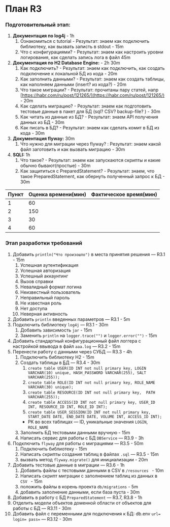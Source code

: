 # План R3
### Подготовительный этап:
1. **Документация по log4j** - 1h
    1. Ознакомиться с tutorial - Результат: знаем как подключить библиотеку, как вызвать записть в stdout - 15m
    2. Что с конфигурациями? - Результат: знаем как настроить уровни логирования, как сделать запись лога в файл 45m
2. **Документация по H2 Database Engine:** - 2h 30m
    1. Как подключить? - Результат: знаем как подключить, как создать подключение к локальной БД из кода - 20m
    2. Как заполнить данными? - Результат: знаем как создать таблицы, как наполняем данными (insert? из кода?) - 20m 
    3. Что такое миграции? - Результат: прочитаны пару статей, напр [https://habr.com/ru/post/121265/](https://habr.com/ru/post/121265/) - 20m
    4. Как сделать миграцию? - Результат: знаем как подготовить тестовые данные в пакет для БД (sql? CSV? backup-file? ) - 30m
    5. Как читать из данные из БД? - Результат: знаем API получения данных из БД - 30m
    6. Как писать в БД? - Результат: знаем как сделать комит в БД из кода - 30m
3. **Документация flyway:** 30m
    1. Что нужно для миграции через flyway? : Результат: знаем какой файл заготовить и как вызвать миграцию - 30m
4. **SQLI:** 1h
    1. Что такое? - Результат: знаем как запускаются скрипты и какие обычно бывают(простые) - 30m
    2. Как защититься с PreparedStatement? - Результат: знаем, что такое PreparedStatement, как обернуть полученный запрос к БД - 30m

| Пункт | Оценка времени(мин) | Фактическое время(мин)|
| ---| ---  |---|
| 1  |  60  |   |
| 2  |  150 |   |
| 3  |  30  |   |
| 4  |  60  |   |

### Этап разработки требований
1. Добавить `println("Что произошло")` в места принятия решения — R3.1 - 15m
    1. Успешная аутентификация
    2. Успешная авторизация
    3. Успешный аккаунтинг
    4. Вызов справки
    5. Невалидный формат логина
    6. Неизвестный пользователь
    7. Неправильный пароль
    8. Не известная роль
    9. Нет доступа
    10. Неверная активность
2. Добавить `println` введенных параметров  — R3.1 - 5m
3. Подключить библиотеку `log4j` — R3.1 - 30m
    1. Добавить зависимость `jar` - 15m
    2. Заменить `println` на  `logger.trace("")` и `logger.error("")` - 15m
4. Добавить стандартный конфигурационный файл логгера с настройкой ввывода в файл `aaa.log` — R3.2 - 15m
5. Перенести работу с данными через СУБД — R3.3  - 4h
    1. Подключить библиотеку H2 - 15m
    2. Создать таблицы в [БД](http://www.h2database.com/html/main.html) — R3.4 - 30m
        1. `create table USER(ID INT not null primary key, LOGIN VARCHAR(10) unique, HASH_PASSWORD VARCHAR(255), SALT VARCHAR(255));`
        2. `create table ROLE(ID INT not null primary key, ROLE_NAME VARCHAR(30) unique);`
        3. `create table RESOURCE(ID INT not null primary key,  PATH VARCHAR(255));`
        4. `create table ACCESS(ID INT not null primary key, USER_ID INT, RESOURCE_ID INT, ROLE_ID INT);`
        5. `create table USER_SESSION(ID INT not null primary key, START_DATE DATE, END_DATE DATE, VOLUME INT, ACCESS_ID INT);`
        - PK во всех таблицах — ID, уникальные значения `LOGIN`, `ROLE_NAME`
    3. Заполнить БД тестовыми данными вручную - 15m
    4. Написать сервис для работы с БД `DBService` — R3.9 - 3h
6. Подключить `flyway` для работы с миграциями — R3.5 - 50m
    1. Подключить библиотеку - 15m
    2. Написать скрипты создания таблиц в файлах `.sql` — R3.5 - 15m
    3. вызвать метод `flyway.migrate()` для инициализации - 20m
7. Добавить тестовые данные в миграции — R3.6  - 1h
    1. Добавить файлы с тестовыми данными в CSV в `/resources ` - 10m
    2. Написать скрипт миграции с заполнением таблиц из данных в `CSV ` - 15m
    3. положить файлы в корень проекта `db/migrations` - 5m
    4. добавить заполнение данными, если база пуста - 30m
8. Добавить в работу с БД `PreparedStatement` — R3.7, R3.8 - 1h
9. Отделить модели объектов доменной области от объектов для работы с БД  — R3.11 - 30m
10. Добавить файл с переменными для подключения к БД: db.env `url= login= pass=` — R3.12 - 30m

